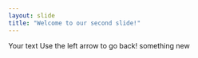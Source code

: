 ```yaml
---
layout: slide
title: "Welcome to our second slide!"
---
```

Your text
Use the left arrow to go back!
something new
